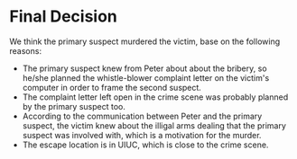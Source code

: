 # Final Decision

We think the primary suspect murdered the victim, base on the following reasons:

- The primary suspect knew from Peter about about the bribery, so he/she planned the whistle-blower complaint letter on the victim's computer in order to frame the second suspect.
- The complaint letter left open in the crime scene was probably planned by the primary suspect too.
- According to the communication between Peter and the primary suspect, the victim knew about the illigal arms dealing that the primary suspect was involved with, which is a motivation for the murder.
- The escape location is in UIUC, which is close to the crime scene.
